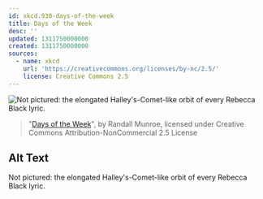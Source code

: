 ```yaml
---
id: xkcd.930-days-of-the-week
title: Days of the Week
desc: ''
updated: 1311750000000
created: 1311750000000
sources:
  - name: xkcd
    url: 'https://creativecommons.org/licenses/by-nc/2.5/'
    license: Creative Commons 2.5
---
```

![Not pictured: the elongated Halley's-Comet-like orbit of every Rebecca Black lyric.](https://imgs.xkcd.com/comics/days_of_the_week.png)
> "[Days of the Week](https://xkcd.com/930/)", by Randall Munroe, licensed under Creative Commons Attribution-NonCommercial 2.5 License

## Alt Text
Not pictured: the elongated Halley's-Comet-like orbit of every Rebecca Black lyric.
